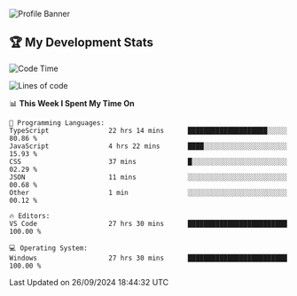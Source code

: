 ![Profile Banner](https://i.ibb.co/PxmDbTv/1500x500.jpg)
## 🏆 My Development Stats

<!--START_SECTION:waka-->
![Code Time](http://img.shields.io/badge/Code%20Time-434%20hrs%2040%20mins-blue)

![Lines of code](https://img.shields.io/badge/From%20Hello%20World%20I%27ve%20Written-129.5%20thousand%20lines%20of%20code-blue)

📊 **This Week I Spent My Time On** 

```text
💬 Programming Languages: 
TypeScript               22 hrs 14 mins      ████████████████████░░░░░   80.86 % 
JavaScript               4 hrs 22 mins       ████░░░░░░░░░░░░░░░░░░░░░   15.93 % 
CSS                      37 mins             █░░░░░░░░░░░░░░░░░░░░░░░░   02.29 % 
JSON                     11 mins             ░░░░░░░░░░░░░░░░░░░░░░░░░   00.68 % 
Other                    1 min               ░░░░░░░░░░░░░░░░░░░░░░░░░   00.12 % 

🔥 Editors: 
VS Code                  27 hrs 30 mins      █████████████████████████   100.00 % 

💻 Operating System: 
Windows                  27 hrs 30 mins      █████████████████████████   100.00 % 
```


 Last Updated on 26/09/2024 18:44:32 UTC
<!--END_SECTION:waka-->
